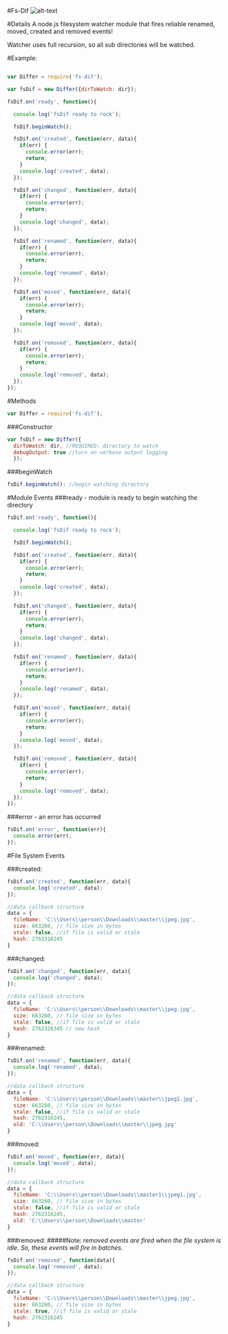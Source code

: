 #Fs-Dif
![alt-text](http://imageserver.moviepilot.com/watcher-what-do-you-guys-think-is-stan-lee-the-watcher.jpeg)

#Details
A node.js filesystem watcher module that fires reliable renamed, moved, created and removed events!

Watcher uses full recursion, so all sub directories will be watched.

#Example:
```javascript

var Differ = require('fs-dif');

var fsDif = new Differ({dirToWatch: dir});

fsDif.on('ready', function(){

  console.log('fsDif ready to rock');

  fsDif.beginWatch();

  fsDif.on('created', function(err, data){
    if(err) {
      console.error(err);
      return;
    }
    console.log('created', data);
  });

  fsDif.on('changed', function(err, data){
    if(err) {
      console.error(err);
      return;
    }
    console.log('changed', data);
  });

  fsDif.on('renamed', function(err, data){
    if(err) {
      console.error(err);
      return;
    }
    console.log('renamed', data);
  });

  fsDif.on('moved', function(err, data){
    if(err) {
      console.error(err);
      return;
    }
    console.log('moved', data);
  });

  fsDif.on('removed', function(err, data){
    if(err) {
      console.error(err);
      return;
    }
    console.log('removed', data);
  });
});
```
#Methods
```javascript
var Differ = require('fs-dif');
```
###Constructor
```javascript
var fsDif = new Differ({
  dirToWatch: dir, //REQUIRED: directory to watch
  debugOutput: true //turn on verbose output logging
  });
```

###beginWatch
```javascript
fsDif.beginWatch(); //begin watching directory
```
#Module Events
###ready - module is ready to begin watching the directory
```javascript
fsDif.on('ready', function(){

  console.log('fsDif ready to rock');

  fsDif.beginWatch();

  fsDif.on('created', function(err, data){
    if(err) {
      console.error(err);
      return;
    }
    console.log('created', data);
  });

  fsDif.on('changed', function(err, data){
    if(err) {
      console.error(err);
      return;
    }
    console.log('changed', data);
  });

  fsDif.on('renamed', function(err, data){
    if(err) {
      console.error(err);
      return;
    }
    console.log('renamed', data);
  });

  fsDif.on('moved', function(err, data){
    if(err) {
      console.error(err);
      return;
    }
    console.log('moved', data);
  });

  fsDif.on('removed', function(err, data){
    if(err) {
      console.error(err);
      return;
    }
    console.log('removed', data);
  });
});
```
###error - an error has occurred
```javascript
fsDif.on('error', function(err){
  console.error(err);
});
```
#File System Events

###created:
```javascript
fsDif.on('created', function(err, data){
  console.log('created', data);
});

//data callback structure
data = {
  fileName: 'C:\\Users\\person\\Downloads\\master\\jpeg.jpg',
  size: 663260, // file size in bytes
  stale: false, //if file is valid or stale
  hash: 2762316245
}
```
###changed:
```javascript
fsDif.on('changed', function(err, data){
  console.log('changed', data);
});

//data callback structure
data = {
  fileName: 'C:\\Users\\person\\Downloads\\master\\jpeg.jpg',
  size: 663260, // file size in bytes
  stale: false, //if file is valid or stale
  hash: 2762326345 // new hash
}
```
###renamed:
```javascript
fsDif.on('renamed', function(err, data){
  console.log('renamed', data);
});

//data callback structure
data = {
  fileName: 'C:\\Users\\person\\Downloads\\master\\jpeg1.jpg',
  size: 663260, // file size in bytes
  stale: false, //if file is valid or stale
  hash: 2762316245,
  old: 'C:\\Users\\person\\Downloads\\master\\jpeg.jpg'
}

```
###moved:
```javascript
fsDif.on('moved', function(err, data){
  console.log('moved', data);
});

//data callback structure
data = {
  fileName: 'C:\\Users\\person\\Downloads\\master1\\jpeg1.jpg',
  size: 663260, // file size in bytes
  stale: false, //if file is valid or stale
  hash: 2762316245,
  old: 'C:\\Users\\person\\Downloads\\master'
}
```
###removed:
#####Note: *removed events are fired when the file system is idle. So, these events will fire in batches.*

```javascript
fsDif.on('removed', function(data){
  console.log('removed', data);
});

//data callback structure
data = {
  fileName: 'C:\\Users\\person\\Downloads\\master\\jpeg.jpg',
  size: 663260, // file size in bytes
  stale: true, //if file is valid or stale
  hash: 2762316245
}
```
